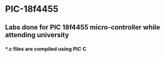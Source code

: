 # PIC-18f4455
## Labs done for PIC 18f4455 micro-controller while attending university 
### *.c files are compiled using PIC C
